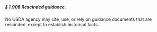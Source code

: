 ##### § 1.908 Rescinded guidance. #####

No USDA agency may cite, use, or rely on guidance documents that are rescinded, except to establish historical facts.